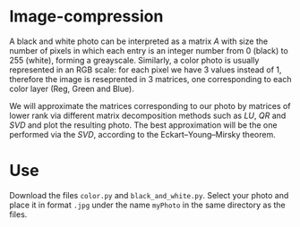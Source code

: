 # Image-compression
A black and white photo can be interpreted as a matrix $A$ with size the number of pixels in which each entry is an integer number from $0$ (black) to $255$ (white), 
forming a greayscale. Similarly, a color photo is usually represented in an RGB scale: for each pixel we have $3$ values instead of $1$, therefore the image is
reseprented in $3$ matrices, one corresponding to each color layer (Reg, Green and Blue).

We will approximate the matrices corresponding to our photo by matrices of lower rank via different matrix decomposition methods such as $LU$, $QR$ and $SVD$ and plot 
the resulting photo. The best approximation will be the one performed via the $SVD$, according to the Eckart–Young–Mirsky theorem.

# Use
Download the files `color.py` and `black_and_white.py`. Select your photo and place it in format `.jpg` under the name `myPhoto` in the same directory as the files.
